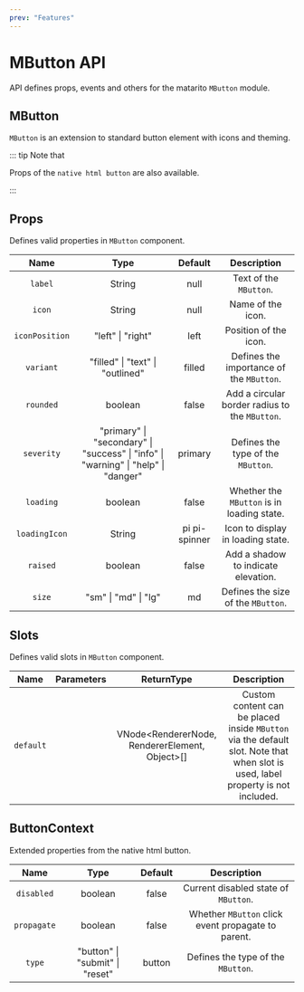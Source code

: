```yaml
---
prev: "Features"
---
```


# MButton API

API defines props, events and others for the matarito `MButton` module.

## MButton

`MButton` is an extension to standard button element with icons and theming.

::: tip Note that

Props of the `native html button` are also available.

:::

## Props

Defines valid properties in `MButton` component.

|      Name      |                                                        Type                                                         |                    Default                     |                  Description                   |
| :------------: | :-----------------------------------------------------------------------------------------------------------------: | :--------------------------------------------: | :--------------------------------------------: |
|    `label`     |                                       <span class="text--green">String</span>                                       |     <span class="VPBadge tip">null</span>      |             Text of the `MButton`.             |
|     `icon`     |                                       <span class="text--green">String</span>                                       |     <span class="VPBadge tip">null</span>      |               Name of the icon.                |
| `iconPosition` |                                 <span class="text--green">"left" \| "right"</span>                                  |     <span class="VPBadge tip">left</span>      |             Position of the icon.              |
|   `variant`    |                          <span class="text--green">"filled" \| "text" \| "outlined"</span>                          |    <span class="VPBadge tip">filled</span>     |    Defines the importance of the `MButton`.    |
|   `rounded`    |                                      <span class="text--green">boolean</span>                                       |     <span class="VPBadge tip">false</span>     | Add a circular border radius to the `MButton`. |
|   `severity`   | <span class="text--green">"primary" \| "secondary" \| "success" \| "info" \| "warning" \| "help" \| "danger"</span> |    <span class="VPBadge tip">primary</span>    |      Defines the type of the `MButton`.       |
|   `loading`    |                                      <span class="text--green">boolean</span>                                       |     <span class="VPBadge tip">false</span>     |   Whether the `MButton` is in loading state.   |
| `loadingIcon`  |                                       <span class="text--green">String</span>                                       | <span class="VPBadge tip">pi pi-spinner</span> |       Icon to display in loading state.        |
|    `raised`    |                                      <span class="text--green">boolean</span>                                       |     <span class="VPBadge tip">false</span>     |      Add a shadow to indicate elevation.       |
|     `size`     |                                <span class="text--green">"sm" \| "md" \| "lg"</span>                                |      <span class="VPBadge tip">md</span>       |       Defines the size of the `MButton`.       |

## Slots

Defines valid slots in `MButton` component.

|   Name    | Parameters |                                    ReturnType                                    |                                                           Description                                                            |
| :-------: | :--------: | :------------------------------------------------------------------------------: | :------------------------------------------------------------------------------------------------------------------------------: |
| `default` |            | <span class="VPBadge info">VNode<RendererNode, RendererElement, Object>[]</span> | Custom content can be placed inside `MButton` via the default slot. Note that when slot is used, label property is not included. |

## ButtonContext

Extended properties from the native html button.

|    Name     |                               Type                               |                 Default                 |                    Description                     |
| :---------: | :--------------------------------------------------------------: | :-------------------------------------: | :------------------------------------------------: |
| `disabled`  |             <span class="text--green">boolean</span>             | <span class="VPBadge tip">false</span>  |        Current disabled state of `MButton`.        |
| `propagate` |             <span class="text--green">boolean</span>             | <span class="VPBadge tip">false</span>  | Whether `MButton` click event propagate to parent. |
|   `type`    | <span class="text--green">"button" \| "submit" \| "reset"</span> | <span class="VPBadge tip">button</span> |         Defines the type of the `MButton`.         |
